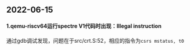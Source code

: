 
## 2022-06-15
#### 1.qemu-riscv64运行spectre V1代码时出现：**Illegal instruction**
通过gdb调试发现，问题在于src/crt.S:52，相应的指令为`csrs mstatus, t0`
